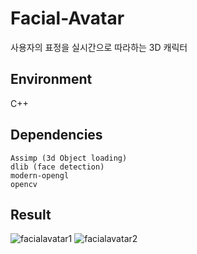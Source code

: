 # Facial-Avatar
사용자의 표정을 실시간으로 따라하는 3D 캐릭터

## Environment
C++

## Dependencies
```
Assimp (3d Object loading)
dlib (face detection)
modern-opengl
opencv
```

## Result
![facialavatar1](https://user-images.githubusercontent.com/31815711/58609232-d851c200-82e1-11e9-9207-e4d47815153d.png)
![facialavatar2](https://user-images.githubusercontent.com/31815711/58609233-d851c200-82e1-11e9-976a-b3784009ffc6.png)
